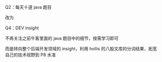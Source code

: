 Q2：每天十道 java 题目

改为

Q4：DEV insight


不再关注之前牛客里面的 java 题目中的细节，按需学习即可

而是转向整个后端开发领域的 insight，利用 hollis 的八股文库的分词结果，拓宽自己的技术视野到 P8 水准